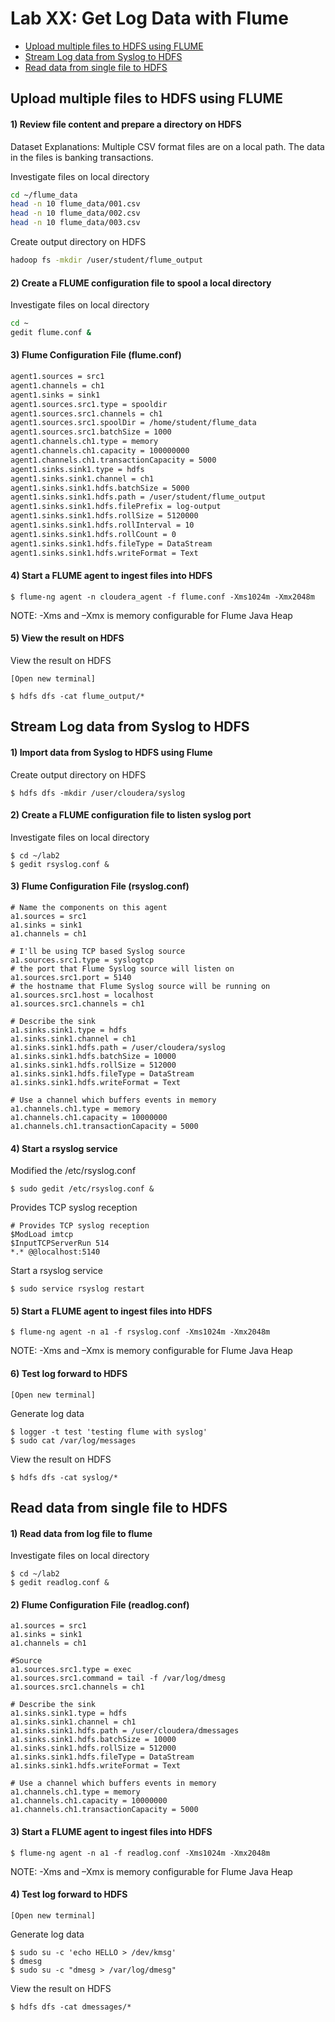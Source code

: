 # Lab XX: Get Log Data with Flume

- [Upload multiple files to HDFS using FLUME](#upload-multiple-files-to-hdfs-using-flume)
- [Stream Log data from Syslog to HDFS](#stream-log-data-from-syslog-to-hdfs)
- [Read data from single file to HDFS](#read-data-from-single-file-to-hdfs)

## Upload multiple files to HDFS using FLUME

#### 1) Review file content and prepare a directory on HDFS
Dataset Explanations: Multiple CSV format files are on a local path. The data in the files is banking transactions.  

Investigate files on local directory
```sh
cd ~/flume_data
head -n 10 flume_data/001.csv
head -n 10 flume_data/002.csv
head -n 10 flume_data/003.csv
```
Create output directory on HDFS
```sh
hadoop fs -mkdir /user/student/flume_output
```
#### 2) Create a FLUME configuration file to spool a local directory
Investigate files on local directory
```sh
cd ~
gedit flume.conf &
```
#### 3) Flume Configuration File (flume.conf)
```sh
agent1.sources = src1
agent1.channels = ch1
agent1.sinks = sink1
agent1.sources.src1.type = spooldir
agent1.sources.src1.channels = ch1
agent1.sources.src1.spoolDir = /home/student/flume_data
agent1.sources.src1.batchSize = 1000
agent1.channels.ch1.type = memory
agent1.channels.ch1.capacity = 100000000
agent1.channels.ch1.transactionCapacity = 5000
agent1.sinks.sink1.type = hdfs
agent1.sinks.sink1.channel = ch1
agent1.sinks.sink1.hdfs.batchSize = 5000
agent1.sinks.sink1.hdfs.path = /user/student/flume_output
agent1.sinks.sink1.hdfs.filePrefix = log-output
agent1.sinks.sink1.hdfs.rollSize = 5120000
agent1.sinks.sink1.hdfs.rollInterval = 10
agent1.sinks.sink1.hdfs.rollCount = 0
agent1.sinks.sink1.hdfs.fileType = DataStream
agent1.sinks.sink1.hdfs.writeFormat = Text
```
#### 4)	Start a FLUME agent to ingest files into HDFS
```
$ flume-ng agent -n cloudera_agent -f flume.conf -Xms1024m -Xmx2048m
```
NOTE: -Xms and –Xmx is memory configurable for Flume Java Heap
#### 5) View the result on HDFS
View the result on HDFS  
```
[Open new terminal]

$ hdfs dfs -cat flume_output/*
```

## Stream Log data from Syslog to HDFS

#### 1)	Import data from Syslog to HDFS using Flume
Create output directory on HDFS
```
$ hdfs dfs -mkdir /user/cloudera/syslog
```

#### 2)	Create a FLUME configuration file to listen syslog port
Investigate files on local directory
```
$ cd ~/lab2
$ gedit rsyslog.conf &
```

#### 3)	Flume Configuration File (rsyslog.conf)
```
# Name the components on this agent
a1.sources = src1
a1.sinks = sink1
a1.channels = ch1

# I'll be using TCP based Syslog source
a1.sources.src1.type = syslogtcp
# the port that Flume Syslog source will listen on
a1.sources.src1.port = 5140
# the hostname that Flume Syslog source will be running on
a1.sources.src1.host = localhost
a1.sources.src1.channels = ch1

# Describe the sink
a1.sinks.sink1.type = hdfs
a1.sinks.sink1.channel = ch1
a1.sinks.sink1.hdfs.path = /user/cloudera/syslog
a1.sinks.sink1.hdfs.batchSize = 10000
a1.sinks.sink1.hdfs.rollSize = 512000
a1.sinks.sink1.hdfs.fileType = DataStream
a1.sinks.sink1.hdfs.writeFormat = Text

# Use a channel which buffers events in memory
a1.channels.ch1.type = memory
a1.channels.ch1.capacity = 10000000
a1.channels.ch1.transactionCapacity = 5000
```

#### 4)	Start a rsyslog service
Modified the /etc/rsyslog.conf
```
$ sudo gedit /etc/rsyslog.conf &
```
Provides TCP syslog reception
```
# Provides TCP syslog reception
$ModLoad imtcp
$InputTCPServerRun 514
*.*	@@localhost:5140
```
Start a rsyslog service
```
$ sudo service rsyslog restart
```

#### 5)	Start a FLUME agent to ingest files into HDFS
```
$ flume-ng agent -n a1 -f rsyslog.conf -Xms1024m -Xmx2048m
```
NOTE: -Xms and –Xmx is memory configurable for Flume Java Heap

#### 6)	Test log forward to HDFS
```
[Open new terminal]
```
Generate log data
```
$ logger -t test 'testing flume with syslog'
$ sudo cat /var/log/messages
```
View the result on HDFS 
```
$ hdfs dfs -cat syslog/*
```

## Read data from single file to HDFS

#### 1)	Read data from log file to flume
Investigate files on local directory
```
$ cd ~/lab2
$ gedit readlog.conf &
```

#### 2)	Flume Configuration File (readlog.conf)
```
a1.sources = src1
a1.sinks = sink1
a1.channels = ch1

#Source
a1.sources.src1.type = exec
a1.sources.src1.command = tail -f /var/log/dmesg
a1.sources.src1.channels = ch1

# Describe the sink
a1.sinks.sink1.type = hdfs
a1.sinks.sink1.channel = ch1
a1.sinks.sink1.hdfs.path = /user/cloudera/dmessages
a1.sinks.sink1.hdfs.batchSize = 10000
a1.sinks.sink1.hdfs.rollSize = 512000
a1.sinks.sink1.hdfs.fileType = DataStream
a1.sinks.sink1.hdfs.writeFormat = Text

# Use a channel which buffers events in memory
a1.channels.ch1.type = memory
a1.channels.ch1.capacity = 10000000
a1.channels.ch1.transactionCapacity = 5000
```

#### 3)	Start a FLUME agent to ingest files into HDFS
```
$ flume-ng agent -n a1 -f readlog.conf -Xms1024m -Xmx2048m
```
NOTE: -Xms and –Xmx is memory configurable for Flume Java Heap

#### 4)	Test log forward to HDFS
```
[Open new terminal]
```
Generate log data
```
$ sudo su -c 'echo HELLO > /dev/kmsg'
$ dmesg
$ sudo su -c "dmesg > /var/log/dmesg"
```
View the result on HDFS 
```
$ hdfs dfs -cat dmessages/*
```
